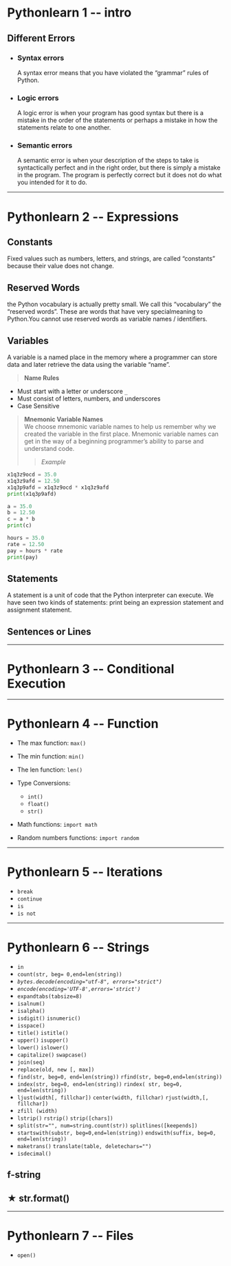 # **Pythonlearn 1 -- intro**

## Different Errors
* ### Syntax errors
  A syntax error means that you have violated the “grammar” rules of Python.
* ### Logic errors
  A logic error is when your program has good syntax but there is a mistake in the order of the statements or perhaps a mistake in how the statements relate to one another.
* ### Semantic errors
  A semantic error is when your description of the steps to take is syntactically perfect and in the right order, but there is simply a mistake in the program. The program is perfectly correct but it does not do what you intended for it to do.

---


# **Pythonlearn 2 -- Expressions**

## Constants
Fixed values such as numbers, letters, and strings, are called “constants” because their value does not change.

## Reserved Words
the Python vocabulary is actually pretty small. We call this “vocabulary” the “reserved words”. These are words that have very specialmeaning to Python.You cannot use reserved words as variable names / identifiers.

## Variables
A variable is a named place in the memory where a programmer can store data and later retrieve the data using the variable “name”.
>**Name Rules**  
* Must start with a letter or underscore `_`
* Must consist of letters, numbers, and underscores
* Case Sensitive
>
>**Mnemonic Variable Names**  
We choose mnemonic variable names to help us remember why we created the variable in the first place. Mnemonic variable names can get in the way of a beginning programmer’s ability to parse and understand code.  
>>*Example*  
```Python
x1q3z9ocd = 35.0
x1q3z9afd = 12.50
x1q3p9afd = x1q3z9ocd * x1q3z9afd
print(x1q3p9afd)
```
```Python
a = 35.0
b = 12.50
c = a * b
print(c)
```
```Python
hours = 35.0
rate = 12.50
pay = hours * rate
print(pay)
```

## Statements
A statement is a unit of code that the Python interpreter can execute. We have seen two kinds of statements: print being an expression statement and assignment statement.

## Sentences or Lines


---


# **Pythonlearn 3 -- Conditional Execution**

---


# **Pythonlearn 4 -- Function**

* The max function: `max()`
* The min function: `min()`
* The len function: `len()`
* Type Conversions:
  * `int()`
  * `float()`
  * `str()`
* Math functions: `import math`

* Random numbers functions: `import random`

---


# **Pythonlearn 5 -- Iterations**

* `break`
* `continue`
* `is`
* `is not`

---


# **Pythonlearn 6 -- Strings**

* `in`
* `count(str, beg= 0,end=len(string))`
* *`bytes.decode(encoding="utf-8", errors="strict")`*
* *`encode(encoding='UTF-8',errors='strict')`*
* `expandtabs(tabsize=8)`
* `isalnum()`
* `isalpha()`
* `isdigit()` `isnumeric()`
* `isspace()`
* `title()` `istitle()`
* `upper()` `isupper()`
* `lower()` `islower()`
* `capitalize()` `swapcase()`
* `join(seq)`
* `replace(old, new [, max])`
* `find(str, beg=0, end=len(string))` `rfind(str, beg=0,end=len(string))`
* `index(str, beg=0, end=len(string))` `rindex( str, beg=0, end=len(string))`
* `ljust(width[, fillchar])` `center(width, fillchar)` `rjust(width,[, fillchar])`
* `zfill (width)`
* `lstrip()` `rstrip()` `strip([chars])`
* `split(str="", num=string.count(str))` `splitlines([keepends])`
* `startswith(substr, beg=0,end=len(string))` `endswith(suffix, beg=0, end=len(string))`
* `maketrans()` `translate(table, deletechars="")`
* `isdecimal()`

## f-string
## ★ str.format()

---


# **Pythonlearn 7 -- Files**

* `open()`
